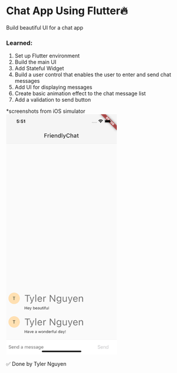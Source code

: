 # Chat App Using Flutter🔥

Build beautiful UI for a chat app

### Learned:
1. Set up Flutter environment
2. Build the main UI
3. Add Stateful Widget
4. Build a user control that enables the user to enter and send chat messages
5. Add UI for displaying messages
6. Create basic animation effect to the chat message list
7. Add a validation to send button

*screenshots from iOS simulator
<img src="/friendly_chat/pic/screen1.png" width="300px">

✅ Done by Tyler Nguyen